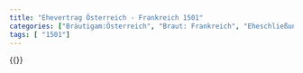 ```yaml
---
title: "Ehevertrag Österreich - Frankreich 1501"
categories: ["Bräutigam:Österreich", "Braut: Frankreich", "Eheschließung vollzogen?:Nein", "verschiedenkonfessionelle Ehe?:Nein", "Dynastie Bräutigam:Habsburg (Spanien)", "Akteur Bräutigam:Habsburg (Österreich)", "Akteur Braut:Valois", "Textbezug?:nein", "Ständisch?:ja", "Ratifikation?:ja", "Sonstiges?:ja", "Bräutigam:Österreich", "Braut: Frankreich"]
tags: [ "1501"]
---
```

<!--more-->
{{<v105>}}
